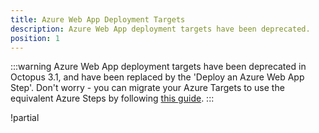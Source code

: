```yaml
---
title: Azure Web App Deployment Targets
description: Azure Web App deployment targets have been deprecated.
position: 1
---
```


:::warning
Azure Web App deployment targets have been deprecated in Octopus 3.1, and have been replaced by the 'Deploy an Azure Web App Step'.
Don't worry - you can migrate your Azure Targets to use the equivalent Azure Steps by following [this guide](/docs/how-to/migrate-azure-targets-into-azure-steps.md).
:::

!partial <body>
